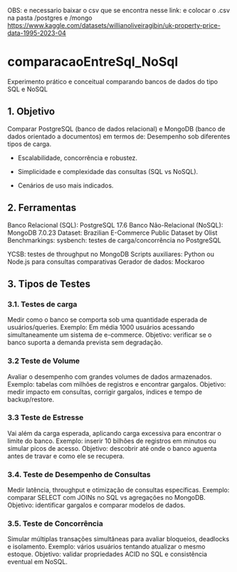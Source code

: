 OBS: e necessario baixar o csv que se encontra nesse link: e colocar o .csv na pasta /postgres e /mongo
https://www.kaggle.com/datasets/willianoliveiragibin/uk-property-price-data-1995-2023-04


# comparacaoEntreSql_NoSql
Experimento prático e conceitual comparando bancos de dados do tipo SQL e NoSQL

## 1. Objetivo
Comparar PostgreSQL (banco de dados relacional) e MongoDB (banco de dados orientado a documentos) em termos de:
Desempenho sob diferentes tipos de carga.


- Escalabilidade, concorrência e robustez.


- Simplicidade e complexidade das consultas (SQL vs NoSQL).


- Cenários de uso mais indicados.



## 2. Ferramentas
Banco Relacional (SQL): PostgreSQL 17.6
Banco Não-Relacional (NoSQL): MongoDB 7.0.23
Dataset: Brazilian E-Commerce Public Dataset by Olist
Benchmarkings:
sysbench: testes de carga/concorrência no PostgreSQL


YCSB: testes de throughput no MongoDB
Scripts auxiliares: Python ou Node.js para consultas comparativas
Gerador de dados: Mockaroo


## 3. Tipos de Testes
### 3.1. Testes de carga
Medir como o banco se comporta sob uma quantidade esperada de usuários/queries.
Exemplo: Em média 1000 usuários acessando simultaneamente um sistema de e-commerce.
Objetivo: verificar se o banco suporta a demanda prevista sem degradação.

### 3.2 Teste de Volume
Avaliar o desempenho com grandes volumes de dados armazenados.
Exemplo: tabelas com milhões de registros e encontrar gargalos.
Objetivo: medir impacto em consultas, corrigir gargalos, índices e tempo de backup/restore.

### 3.3 Teste de Estresse
Vai além da carga esperada, aplicando carga excessiva para encontrar o limite do banco.
Exemplo: inserir 10 bilhões de registros em minutos ou simular picos de acesso.
Objetivo: descobrir até onde o banco aguenta antes de travar e como ele se recupera.

### 3.4. Teste de Desempenho de Consultas
Medir latência, throughput e otimização de consultas específicas.
Exemplo: comparar SELECT com JOINs no SQL vs agregações no MongoDB.
Objetivo: identificar gargalos e comparar modelos de dados.

### 3.5. Teste de Concorrência 
Simular múltiplas transações simultâneas para avaliar bloqueios, deadlocks e isolamento.
Exemplo: vários usuários tentando atualizar o mesmo estoque.
Objetivo: validar propriedades ACID no SQL e consistência eventual em NoSQL.



